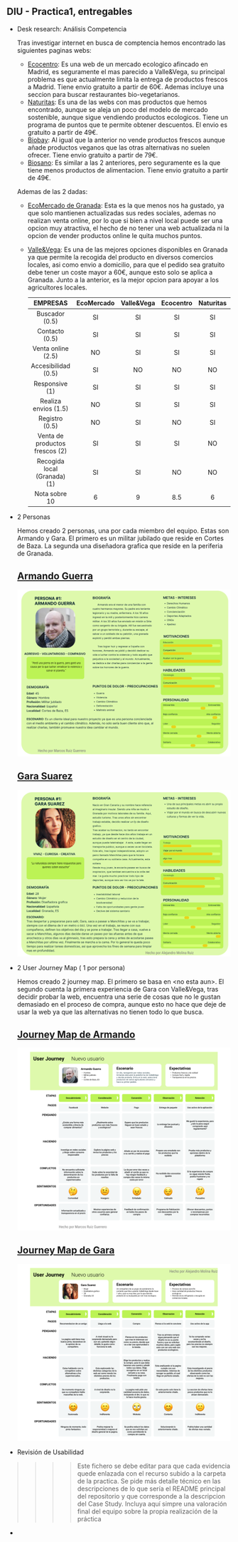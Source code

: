 ## DIU - Practica1, entregables


- Desk research: Análisis Competencia

  Tras investigar internet en busca de comptencia hemos encontrado las siguientes paginas webs:
  - [Ecocentro](https://www.ecocentro.es/tienda/): Es una web de un mercado ecologico afincado en Madrid, es seguramente el mas parecido a Valle&Vega, su principal problema es que actualmente limita la entrega de productos frescos a Madrid. Tiene envio gratuito a partir de 60€. Ademas incluye una seccion para buscar restaurantes bio-vegetarianos.
  - [Naturitas](https://www.naturitas.es/): Es una de las webs con mas productos que hemos encontrado, aunque se aleja un poco del modelo de mercado sostenible, aunque sigue vendiendo productos ecologicos. Tiene un programa de puntos que te permite obtener descuentos. El envio es gratuito a partir de 49€.
  - [Biobay](https://biobay.es/): Al igual que la anterior no vende productos frescos aunque añade productos veganos que las otras alternativas no suelen ofrecer. Tiene envio gratuito a partir de 79€.
  - [Biosano](https://biobay.es/): Es similar a las 2 anteriores, pero seguramente es la que tiene menos productos de alimentacion. Tiene envio gratuito a partir de 49€.
  
  Ademas de las 2 dadas:
  - [EcoMercado de Granada](https://ecomercadogranada.org/): Esta es la que menos nos ha gustado, ya que solo mantienen actualizadas sus redes sociales, ademas no realizan venta online, por lo que si bien a nivel local puede ser una opcion muy atractiva, el hecho de no tener una web actualizada ni la opcion de vender productos online le quita muchos puntos.
  - [Valle&Vega](https://valleyvega.org/): Es una de las mejores opciones disponibles en Granada ya que permite la recogida del producto en diversos comercios locales, asi como envio a domicilio, para que el pedido sea gratuito debe tener un coste mayor a 60€, aunque esto solo se aplica a Granada. Junto a la anterior, es la mejor opcion para apoyar a los agricultores locales.

    |EMPRESAS                             | EcoMercado      | Valle&Vega | Ecocentro     | Naturitas   | Biobay      | Biosano  |
    | :------:                            | :------:        | :------:   |  :------:     | :------:    |  :------:   | :------: |
    | Buscador (0.5)                      | SI              |  SI        |     SI        | SI          | SI          | SI       |
    | Contacto (0.5)                      | SI              |  SI        |     SI        | SI          | SI          | SI       |
    | Venta online (2.5)                  | NO              |  SI        |     SI        | SI          | SI          | SI       |
    | Accesibilidad (0.5)                 | SI              |  NO        |     NO        | NO          | NO          | NO       |
    | Responsive (1)                      | SI              |  SI        |     SI        | SI          | SI          | SI       |
    | Realiza envios (1.5)                | NO              |  SI        |     SI        | SI          | SI          | SI       |
    | Registro (0.5)                      | NO              |  SI        |     NO        | SI          | NO          | SI       |
    | Venta de productos frescos (2)      | SI              |  SI        |     SI        | NO          | NO          | NO       |
    | Recogida local (Granada) (1)        | SI              |  SI        |     NO        | NO          | NO          | NO       |
    | Nota sobre 10                       | 6               |  9         |     8.5       |  6          | 6           | 6        | 

- 2 Personas

  Hemos creado 2 personas, una por cada miembro del equipo. Estas son Armando y Gara. El primero es un militar jubilado que reside en Cortes de Baza. La segunda una diseñadora grafica que reside en la periferia de Granada.
  
  ## [Armando Guerra](https://github.com/AlexMr08/UX_CaseStudy/blob/master/P1/persona1.pdf)
  ![persona1](persona1.png)
  
  ## [Gara Suarez](https://github.com/AlexMr08/UX_CaseStudy/blob/master/P1/persona2.pdf)
  ![persona2](persona2.png)
  
- 2 User Journey Map  ( 1 por persona)

  Hemos creado 2 journey map. El primero se basa en \<no esta aun\>. El segundo cuenta la primera experiencia de Gara con Valle&Vega, tras decidir probar la web, encuentra una serie de cosas que no le gustan demasiado en el proceso de compra, aunque esto no hace que deje de usar la web ya que las alternativas no tienen todo lo que busca.

  ## [Journey Map de Armando](https://github.com/AlexMr08/UX_CaseStudy/blob/master/P1/journeyMap1.pdf)
  ![journeyMap1](journeyMap1.png)

  ## [Journey Map de Gara](https://github.com/AlexMr08/UX_CaseStudy/blob/master/P1/journeyMap2.pdf)
  ![journeyMap2](journeyMap2.png)
  
- Revisión de Usabilidad 


>>>> Este fichero se debe editar para que cada evidencia quede enlazada con el recurso subido a la carpeta de la practica. Se pide más detalle técnico en las descripciones de lo que sería el README principal del repositorio y que corresponde a la descripcion del Case Study.
>>>> Incluya aquí simpre una valoración final del equipo sobre la propia realización de la práctica

- 
